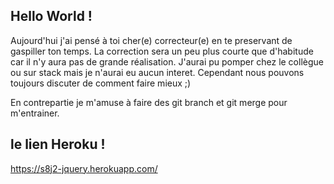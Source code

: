 ## Hello World !

Aujourd'hui j'ai pensé à toi cher(e) correcteur(e) en te preservant de gaspiller ton temps.
La correction sera un peu plus courte que d'habitude car il n'y aura pas de grande réalisation.
J'aurai pu pomper chez le collègue ou sur stack mais je n'aurai eu aucun interet. 
Cependant nous pouvons toujours discuter de comment faire mieux ;)

En contrepartie je m'amuse à faire des git branch et git merge pour m'entrainer.

## le lien Heroku !

https://s8j2-jquery.herokuapp.com/

